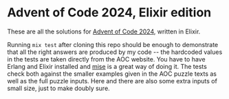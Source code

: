 # Advent of Code 2024, Elixir edition

These are all the solutions for [Advent of Code 2024](https://adventofcode.com/2024/), written in Elixir.

Running `mix test` after cloning this repo should be enough to demonstrate that all the right answers are produced by my code -- the hardcoded values in the tests are taken directly from the AOC website. You have to have Erlang and Elixir installed and [mise](https://github.com/jdx/mise) is a great way of doing it. The tests check both against the smaller examples given in the AOC puzzle texts as well as the full puzzle inputs. Here and there are also some extra inputs of small size, just to make doubly sure.
